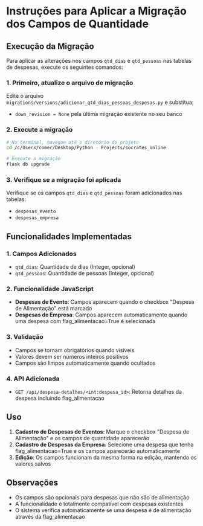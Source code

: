 # Instruções para Aplicar a Migração dos Campos de Quantidade

## Execução da Migração

Para aplicar as alterações nos campos `qtd_dias` e `qtd_pessoas` nas tabelas de despesas, execute os seguintes comandos:

### 1. Primeiro, atualize o arquivo de migração
Edite o arquivo `migrations/versions/adicionar_qtd_dias_pessoas_despesas.py` e substitua:
- `down_revision = None` pela última migração existente no seu banco

### 2. Execute a migração
```bash
# No terminal, navegue até o diretório do projeto
cd /c/Users/comer/Desktop/Python - Projects/socrates_online

# Execute a migração
flask db upgrade
```

### 3. Verifique se a migração foi aplicada
Verifique se os campos `qtd_dias` e `qtd_pessoas` foram adicionados nas tabelas:
- `despesas_evento`
- `despesas_empresa`

## Funcionalidades Implementadas

### 1. Campos Adicionados
- `qtd_dias`: Quantidade de dias (Integer, opcional)
- `qtd_pessoas`: Quantidade de pessoas (Integer, opcional)

### 2. Funcionalidade JavaScript
- **Despesas de Evento**: Campos aparecem quando o checkbox "Despesa de Alimentação" está marcado
- **Despesas de Empresa**: Campos aparecem automaticamente quando uma despesa com flag_alimentacao=True é selecionada

### 3. Validação
- Campos se tornam obrigatórios quando visíveis
- Valores devem ser números inteiros positivos
- Campos são limpos automaticamente quando ocultados

### 4. API Adicionada
- `GET /api/despesa-detalhes/<int:despesa_id>`: Retorna detalhes da despesa incluindo flag_alimentacao

## Uso

1. **Cadastro de Despesas de Eventos**: Marque o checkbox "Despesa de Alimentação" e os campos de quantidade aparecerão
2. **Cadastro de Despesas da Empresa**: Selecione uma despesa que tenha flag_alimentacao=True e os campos aparecerão automaticamente
3. **Edição**: Os campos funcionam da mesma forma na edição, mantendo os valores salvos

## Observações

- Os campos são opcionais para despesas que não são de alimentação
- A funcionalidade é totalmente compatível com despesas existentes
- O sistema verifica automaticamente se uma despesa é de alimentação através da flag_alimentacao 